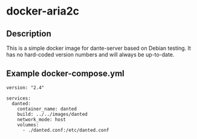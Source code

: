 # docker-aria2c
## Description
This is a simple docker image for dante-server based on Debian testing. It has no hard-coded version numbers and will always be up-to-date.

## Example docker-compose.yml
```
version: "2.4"

services:
  danted:
    container_name: danted
    build: ../../images/danted
    network_mode: host
    volumes:
      - ./danted.conf:/etc/danted.conf
```
